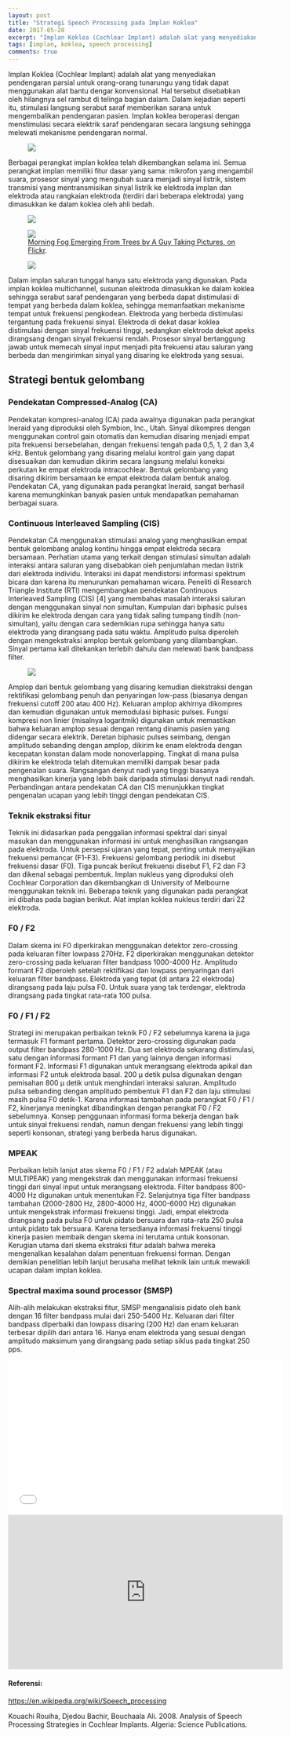 ```yaml
---
layout: post
title: "Strategi Speech Processing pada Implan Koklea"
date: 2017-05-28
excerpt: "Implan Koklea (Cochlear Implant) adalah alat yang menyediakan pendengaran parsial untuk orang-orang tunarungu yang tidak dapat menggunakan alat bantu dengar konvensional. Hal tersebut disebabkan oleh hilangnya sel rambut di telinga bagian dalam. Dalam kejadian seperti itu, stimulasi langsung serabut saraf memberikan sarana untuk mengembalikan pendengaran pasien."
tags: [implan, koklea, speech processing]
comments: true
---
```


Implan Koklea (Cochlear Implant) adalah alat yang menyediakan pendengaran parsial untuk orang-orang tunarungu yang tidak dapat menggunakan alat bantu dengar konvensional. Hal tersebut disebabkan oleh hilangnya sel rambut di telinga bagian dalam. Dalam kejadian seperti itu, stimulasi langsung serabut saraf memberikan sarana untuk mengembalikan pendengaran pasien. Implan koklea  beroperasi dengan menstimulasi secara elektrik saraf pendengaran secara langsung sehingga melewati mekanisme pendengaran normal.

<figure>
	<a href="assets/img/fig0.png"><img src="assets/img/fig0.png"></a>
</figure>

Berbagai perangkat implan koklea telah dikembangkan selama ini. Semua perangkat implan memiliki fitur dasar yang sama: mikrofon yang mengambil suara, prosesor sinyal yang mengubah suara menjadi sinyal listrik, sistem transmisi yang mentransmisikan sinyal listrik ke elektroda implan dan elektroda atau rangkaian elektroda (terdiri dari beberapa elektroda) yang dimasukkan ke dalam koklea oleh ahli bedah.

<figure>
	<a href="assets/img/fig1.png"><img src="assets/img/fig1.png"></a>
</figure>

<figure>
	<a href="http://farm9.staticflickr.com/8426/7758832526_cc8f681e48_b.jpg"><img src="http://farm9.staticflickr.com/8426/7758832526_cc8f681e48_c.jpg"></a>
	<figcaption><a href="http://www.flickr.com/photos/80901381@N04/7758832526/" title="Morning Fog Emerging From Trees by A Guy Taking Pictures, on Flickr">Morning Fog Emerging From Trees by A Guy Taking Pictures, on Flickr</a>.</figcaption>
</figure>

<figure>
	<a href="http://farm9.staticflickr.com/8426/7758832526_cc8f681e48_b.jpg"><img src="http://farm9.staticflickr.com/8426/7758832526_cc8f681e48_c.jpg"></a>
</figure>

Dalam implan saluran tunggal hanya satu elektroda yang digunakan. Pada implan koklea multichannel, susunan elektroda dimasukkan ke dalam koklea sehingga serabut saraf pendengaran yang berbeda dapat distimulasi di tempat yang berbeda dalam koklea, sehingga memanfaatkan mekanisme tempat untuk frekuensi pengkodean. Elektroda yang berbeda distimulasi tergantung pada frekuensi sinyal. Elektroda di dekat dasar koklea distimulasi dengan sinyal frekuensi tinggi, sedangkan elektroda dekat apeks dirangsang dengan sinyal frekuensi rendah. Prosesor sinyal bertanggung jawab untuk memecah sinyal input menjadi pita frekuensi atau saluran yang berbeda dan mengirimkan sinyal yang disaring ke elektroda yang sesuai.

## Strategi bentuk gelombang

### Pendekatan Compressed-Analog (CA)

Pendekatan kompresi-analog (CA) pada awalnya digunakan pada perangkat Ineraid yang diproduksi oleh Symbion, Inc., Utah. Sinyal dikompres dengan menggunakan control gain otomatis dan kemudian disaring menjadi empat pita frekuensi bersebelahan, dengan frekuensi tengah pada 0,5, 1, 2 dan 3,4 kHz. Bentuk gelombang yang disaring melalui kontrol gain yang dapat disesuaikan dan kemudian dikirim secara langsung melalui koneksi perkutan ke empat elektroda intracochlear. Bentuk gelombang yang disaring dikirim bersamaan ke empat elektroda dalam bentuk analog. Pendekatan CA, yang digunakan pada perangkat Ineraid, sangat berhasil karena memungkinkan banyak pasien untuk mendapatkan pemahaman berbagai suara. 

### Continuous Interleaved Sampling (CIS)

Pendekatan CA menggunakan stimulasi analog yang menghasilkan empat bentuk gelombang analog kontinu hingga empat elektroda secara bersamaan. Perhatian utama yang terkait dengan stimulasi simultan adalah interaksi antara saluran yang disebabkan oleh penjumlahan medan listrik dari elektroda individu. Interaksi ini dapat mendistorsi informasi spektrum bicara dan karena itu menurunkan pemahaman wicara. Peneliti di Research Triangle Institute (RTI) mengembangkan pendekatan Continuous Interleaved Sampling (CIS) [4] yang membahas masalah interaksi saluran dengan menggunakan sinyal non simultan. Kumpulan dari biphasic pulses dikirim ke elektroda dengan cara yang tidak saling tumpang tindih (non-simultan), yaitu dengan cara sedemikian rupa sehingga hanya satu elektroda yang dirangsang pada satu waktu. Amplitudo pulsa diperoleh dengan mengekstraksi amplop bentuk gelombang yang dilambangkan. Sinyal pertama kali ditekankan terlebih dahulu dan melewati bank bandpass filter.

<figure>
	<a href="assets/img/fig2.png"><img src="assets/img/fig2.png"></a>
</figure>

Amplop dari bentuk gelombang yang disaring kemudian diekstraksi dengan rektifikasi gelombang penuh dan penyaringan low-pass (biasanya dengan frekuensi cutoff 200 atau 400 Hz). Keluaran amplop akhirnya dikompres dan kemudian digunakan untuk memodulasi biphasic pulses. Fungsi kompresi non linier (misalnya logaritmik) digunakan untuk memastikan bahwa keluaran amplop sesuai dengan rentang dinamis pasien yang didengar secara elektrik. Deretan biphasic pulses seimbang, dengan amplitudo sebanding dengan amplop, dikirim ke enam elektroda dengan kecepatan konstan dalam mode nonoverlapping. Tingkat di mana pulsa dikirim ke elektroda telah ditemukan memiliki dampak besar pada pengenalan suara. Rangsangan denyut nadi yang tinggi biasanya menghasilkan kinerja yang lebih baik daripada stimulasi denyut nadi rendah. Perbandingan antara pendekatan CA dan CIS menunjukkan tingkat pengenalan ucapan yang lebih tinggi dengan pendekatan CIS.

### Teknik ekstraksi fitur

Teknik ini didasarkan pada penggalian informasi spektral dari sinyal masukan dan menggunakan informasi ini untuk menghasilkan rangsangan pada elektroda. Untuk persepsi ujaran yang tepat, penting untuk menyajikan frekuensi pemancar (F1-F3). Frekuensi gelombang periodik ini disebut frekuensi dasar (F0). Tiga puncak berikut frekuensi disebut F1, F2 dan F3 dan dikenal sebagai pembentuk. Implan nukleus yang diproduksi oleh Cochlear Corporation dan dikembangkan di University of Melbourne menggunakan teknik ini. Beberapa teknik yang digunakan pada perangkat ini dibahas pada bagian berikut. Alat implan koklea nukleus terdiri dari 22 elektroda.

### F0 / F2

Dalam skema ini F0 diperkirakan menggunakan detektor zero-crossing pada keluaran filter lowpass 270Hz. F2 diperkirakan menggunakan detektor zero-crossing pada keluaran filter bandpass 1000-4000 Hz. Amplitudo formant F2 diperoleh setelah rektifikasi dan lowpass penyaringan dari keluaran filter bandpass. Elektroda yang tepat (di antara 22 elektroda) dirangsang pada laju pulsa F0. Untuk suara yang tak terdengar, elektroda dirangsang pada tingkat rata-rata 100 pulsa.

### F0 / F1 / F2

Strategi ini merupakan perbaikan teknik F0 / F2 sebelumnya karena ia juga termasuk F1 formant pertama. Detektor zero-crossing digunakan pada output filter bandpass 280-1000 Hz. Dua set elektroda sekarang distimulasi, satu dengan informasi formant F1 dan yang lainnya dengan informasi formant F2. Informasi F1 digunakan untuk merangsang elektroda apikal dan informasi F2 untuk elektroda basal. 200 μ detik pulsa digunakan dengan pemisahan 800 μ detik untuk menghindari interaksi saluran. Amplitudo pulsa sebanding dengan amplitudo pembentuk F1 dan F2 dan laju stimulasi masih pulsa F0 detik-1. Karena informasi tambahan pada perangkat F0 / F1 / F2, kinerjanya meningkat dibandingkan dengan perangkat F0 / F2 sebelumnya. Konsep penggunaan informasi forma bekerja dengan baik untuk sinyal frekuensi rendah, namun dengan frekuensi yang lebih tinggi seperti konsonan, strategi yang berbeda harus digunakan.

### MPEAK

Perbaikan lebih lanjut atas skema F0 / F1 / F2 adalah MPEAK (atau MULTIPEAK) yang mengekstrak dan menggunakan informasi frekuensi tinggi dari sinyal input untuk merangsang elektroda. Filter bandpass 800-4000 Hz digunakan untuk menentukan F2. Selanjutnya tiga filter bandpass tambahan (2000-2800 Hz, 2800-4000 Hz, 4000-6000 Hz) digunakan untuk mengekstrak informasi frekuensi tinggi. Jadi, empat elektroda dirangsang pada pulsa F0 untuk pidato bersuara dan rata-rata 250 pulsa untuk pidato tak bersuara. Karena tersedianya informasi frekuensi tinggi kinerja pasien membaik dengan skema ini terutama untuk konsonan. Kerugian utama dari skema ekstraksi fitur adalah bahwa mereka mengenalkan kesalahan dalam penentuan frekuensi forman. Dengan demikian penelitian lebih lanjut berusaha melihat teknik lain untuk mewakili ucapan dalam implan koklea.

### Spectral maxima sound processor (SMSP)

Alih-alih melakukan ekstraksi fitur, SMSP menganalisis pidato oleh bank dengan 16 filter bandpass mulai dari 250-5400 Hz. Keluaran dari filter bandpass diperbaiki dan lowpass disaring (200 Hz) dan enam keluaran terbesar dipilih dari antara 16. Hanya enam elektroda yang sesuai dengan amplitudo maksimum yang dirangsang pada setiap siklus pada tingkat 250 pps.

<iframe width="560" height="315" src="//www.youtube.com/embed/SU3kYxJmWuQ" frameborder="0"> </iframe>

<iframe width="560" height="315" src="https://www.youtube.com/watch?v=zeg4qTnYOpw" frameborder="0"> </iframe>


#### Referensi:

https://en.wikipedia.org/wiki/Speech_processing

Kouachi Rouiha, Djedou Bachir, Bouchaala Ali. 2008. Analysis of Speech Processing Strategies in Cochlear Implants. Algeria: Science Publications.

